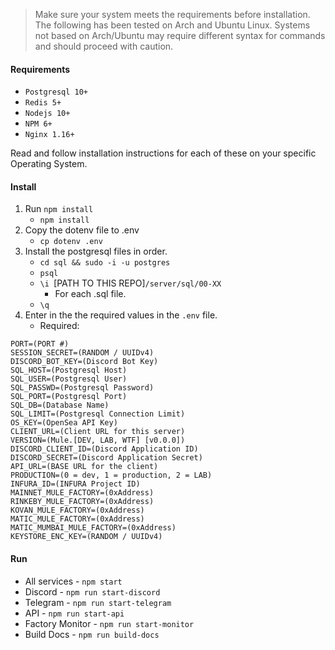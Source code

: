> Make sure your system meets the requirements before installation.
> The following has been tested on Arch and Ubuntu Linux. Systems not based on Arch/Ubuntu may require different syntax for commands and should proceed with caution.
    
#### Requirements
- `Postgresql 10+`
- `Redis 5+`
- `Nodejs 10+`
- `NPM 6+`
- `Nginx 1.16+`

Read and follow installation instructions for each of these on your specific Operating System.

#### Install

1. Run `npm install`
    - `npm install`
2. Copy the dotenv file to .env
    - `cp dotenv .env`
3. Install the postgresql files in order.
    - `cd sql && sudo -i -u postgres`
    - `psql`
    - `\i `[PATH TO THIS REPO]`/server/sql/00-XX`
        - For each .sql file.
    - `\q`
4. Enter in the the required values in the `.env` file.
    - Required:
```
PORT=(PORT #)
SESSION_SECRET=(RANDOM / UUIDv4)
DISCORD_BOT_KEY=(Discord Bot Key)
SQL_HOST=(Postgresql Host)
SQL_USER=(Postgresql User)
SQL_PASSWD=(Postgresql Password)
SQL_PORT=(Postgresql Port)
SQL_DB=(Database Name)
SQL_LIMIT=(Postgresql Connection Limit)
OS_KEY=(OpenSea API Key)
CLIENT_URL=(Client URL for this server)
VERSION=(Mule.[DEV, LAB, WTF] [v0.0.0])
DISCORD_CLIENT_ID=(Discord Application ID)
DISCORD_SECRET=(Discord Application Secret)
API_URL=(BASE URL for the client)
PRODUCTION=(0 = dev, 1 = production, 2 = LAB)
INFURA_ID=(INFURA Project ID)
MAINNET_MULE_FACTORY=(0xAddress)
RINKEBY_MULE_FACTORY=(0xAddress)
KOVAN_MULE_FACTORY=(0xAddress)
MATIC_MULE_FACTORY=(0xAddress)
MATIC_MUMBAI_MULE_FACTORY=(0xAddress)
KEYSTORE_ENC_KEY=(RANDOM / UUIDv4)
```

#### Run
- All services - `npm start`
- Discord - `npm run start-discord`
- Telegram - `npm run start-telegram`
- API - `npm run start-api`
- Factory Monitor - `npm run start-monitor`
- Build Docs - `npm run build-docs`
